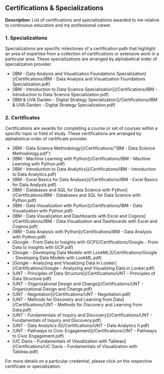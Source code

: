 ## Certifications & Specializations

**Description:** List of certifications and specializations awarded to me relative to continuous education and my professional career.

### 1. Specializations

Specializations are specific milestones of a certification path that highlight an area of expertise from a collection of certifications or extensive work in a particular area. These specializations are arranged by alphabetical order of specialization provider. 

- [IBM - Data Analysis and Visualization Foundations Specialization](/Certifications/IBM - Data Analysis and Visualization Foundations Specialization.pdf)
- [IBM - Introduction to Data Science Specialization](/Certifications/IBM - Introduction to Data Science Specialization.pdf)
- [IBM & UVA Darden - Digital Strategy Specialization](/Certifications/IBM & UVA Darden - Digital Strategy Specialization.pdf)

### 2. Certificates

Certifications are awards for completing a course or set of courses within a specific topic or field of study. These certifications are arranged by alphabetical order of certificate provider.

- [IBM - Data Science Methodology](/Certifications/"IBM - Data Science Methodology.pdf")
- [IBM - Machine Learning with Python](/Certifications/IBM  - Machine Learning with Python.pdf)
- [IBM - Introduction to Data Analytics](/Certifications/IBM - Introduction to Data Analytics.pdf)
- [IBM - Excel Basics for Data Analysis](/Certifications/IBM - Excel Basics for Data Analysis.pdf)
- [IBM - Databases and SQL for Data Science with Python](/Certifications/IBM - Databases and SQL for Data Science with Python.pdf)
- [IBM - Data Visualization with Python](/Certifications/IBM - Data Visualization with Python.pdf)
- [IBM - Data Visualization  and Dashboards with Excel and Cognos](/Certifications/IBM - Data Visualization  and Dashboards with Excel and Cognos.pdf)
- [IBM - Data Analysis with Python](/Certifications/IBM - Data Analysis with Python.pdf)
- [Google - From Data to Insights with GCP](/Certifications/Google - From Data to Insights with GCP.pdf)
- [Google - Developing Data Models with LookML](/Certifications/Google - Developing Data Models with LookML.pdf)
- [Google - Analyzing and Visualizing Data in Looker](/Certifications/Google - Analyzing and Visualizing Data in Looker.pdf)
- [UNT - Principles of Data Structure](/Certifications/UNT - Principles of Data Structure.pdf)
- [UNT - Organizational Design and Change](/Certifications/UNT - Organizational Design and Change.pdf)
- [UNT - Negotiation](/Certifications/UNT - Negotiation.pdf)
- [UNT - Methods for Discovery and Learning from Data](/Certifications/UNT - Methods for Discovery and Learning from Data.pdf)
- [UNT - Fundamentals of Inquiry and Discovery](/Certifications/UNT - Fundamentals of Inquiry and Discovery.pdf)
- [UNT - Data Analytics II](/Certifications/UNT - Data Analytics II.pdf)
- [UNT - Pathways to Civic Engagement](/Certifications/UNT - Pathways to Civic Engagement.pdf)
- [UC Davis - Fundamentals of Visualization with Tableau](/Certifications/UC Davis - Fundamentals of Visualization with Tableau.pdf)

For more details on a particular credential, please click on the respective certificate or specialization.
